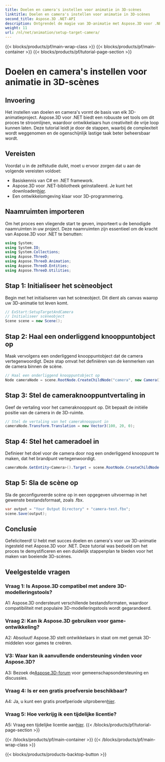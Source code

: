 ```yaml
---
title: Doelen en camera's instellen voor animatie in 3D-scènes
linktitle: Doelen en camera's instellen voor animatie in 3D-scènes
second_title: Aspose.3D .NET-API
description: Ontgrendel de magie van 3D-animatie met Aspose.3D voor .NET. Stel moeiteloos doelen en camera's in met behulp van deze uitgebreide tutorial.
weight: 11
url: /nl/net/animation/setup-target-camera/
---
```


{{< blocks/products/pf/main-wrap-class >}}
{{< blocks/products/pf/main-container >}}
{{< blocks/products/pf/tutorial-page-section >}}

# Doelen en camera's instellen voor animatie in 3D-scènes

## Invoering

Het instellen van doelen en camera's vormt de basis van elk 3D-animatieproject. Aspose.3D voor .NET biedt een robuuste set tools om dit proces te stroomlijnen, waardoor ontwikkelaars hun creativiteit de vrije loop kunnen laten. Deze tutorial leidt je door de stappen, waarbij de complexiteit wordt weggenomen en de ogenschijnlijk lastige taak beter beheersbaar wordt.

## Vereisten

Voordat u in de zelfstudie duikt, moet u ervoor zorgen dat u aan de volgende vereisten voldoet:

- Basiskennis van C# en .NET framework.
-  Aspose.3D voor .NET-bibliotheek geïnstalleerd. Je kunt het downloaden[hier](https://releases.aspose.com/3d/net/).
- Een ontwikkelomgeving klaar voor 3D-programmering.

## Naamruimten importeren

Om het proces een vliegende start te geven, importeert u de benodigde naamruimten in uw project. Deze naamruimten zijn essentieel om de kracht van Aspose.3D voor .NET te benutten:

```csharp
using System;
using System.IO;
using System.Collections;
using Aspose.ThreeD;
using Aspose.ThreeD.Animation;
using Aspose.ThreeD.Entities;
using Aspose.ThreeD.Utilities;
```

## Stap 1: Initialiseer het scèneobject

Begin met het initialiseren van het scèneobject. Dit dient als canvas waarop uw 3D-animatie tot leven komt.

```csharp
// ExStart:SetupTargetAndCamera
// Initialiseer scèneobject
Scene scene = new Scene();
```

## Stap 2: Haal een onderliggend knooppuntobject op

Maak vervolgens een onderliggend knooppuntobject dat de camera vertegenwoordigt. Deze stap omvat het definiëren van de kenmerken van de camera binnen de scène.

```csharp
// Haal een onderliggend knooppuntobject op
Node cameraNode = scene.RootNode.CreateChildNode("camera", new Camera());
```

## Stap 3: Stel de cameraknooppuntvertaling in

Geef de vertaling voor het cameraknooppunt op. Dit bepaalt de initiële positie van de camera in de 3D-ruimte.

```csharp
// Stel de vertaling van het cameraknooppunt in
cameraNode.Transform.Translation = new Vector3(100, 20, 0);
```

## Stap 4: Stel het cameradoel in

Definieer het doel voor de camera door nog een onderliggend knooppunt te maken, dat het brandpunt vertegenwoordigt.

```csharp
cameraNode.GetEntity<Camera>().Target = scene.RootNode.CreateChildNode("target");
```

## Stap 5: Sla de scène op

Sla de geconfigureerde scène op in een opgegeven uitvoermap in het gewenste bestandsformaat, zoals .fbx.

```csharp
var output = "Your Output Directory" + "camera-test.fbx";
scene.Save(output);
```

## Conclusie

Gefeliciteerd! U hebt met succes doelen en camera's voor uw 3D-animatie ingesteld met Aspose.3D voor .NET. Deze tutorial was bedoeld om het proces te demystificeren en een duidelijk stappenplan te bieden voor het maken van boeiende 3D-scènes.

## Veelgestelde vragen

### Vraag 1: Is Aspose.3D compatibel met andere 3D-modelleringstools?

A1: Aspose.3D ondersteunt verschillende bestandsformaten, waardoor compatibiliteit met populaire 3D-modelleringstools wordt gegarandeerd.

### Vraag 2: Kan ik Aspose.3D gebruiken voor game-ontwikkeling?

A2: Absoluut! Aspose.3D stelt ontwikkelaars in staat om met gemak 3D-middelen voor games te creëren.

### V3: Waar kan ik aanvullende ondersteuning vinden voor Aspose.3D?

 A3: Bezoek de[Aspose.3D-forum](https://forum.aspose.com/c/3d/18) voor gemeenschapsondersteuning en discussies.

### Vraag 4: Is er een gratis proefversie beschikbaar?

A4: Ja, u kunt een gratis proefperiode uitproberen[hier](https://releases.aspose.com/).

### Vraag 5: Hoe verkrijg ik een tijdelijke licentie?

 A5: Vraag een tijdelijke licentie aan[hier](https://purchase.aspose.com/temporary-license/).
{{< /blocks/products/pf/tutorial-page-section >}}

{{< /blocks/products/pf/main-container >}}
{{< /blocks/products/pf/main-wrap-class >}}

{{< blocks/products/products-backtop-button >}}
